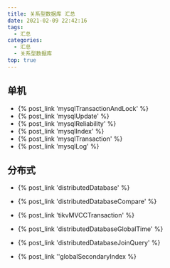 ```yaml
---
title: 关系型数据库 汇总
date: 2021-02-09 22:42:16
tags:
  - 汇总
categories:
  - 汇总  
  - 关系型数据库
top: true    
---
```


<p></p>
<!-- more -->

## 单机
+ {% post_link 'mysqlTransactionAndLock'  %}
+ {% post_link 'mysqlUpdate'  %}
+ {% post_link 'mysqlReliability'  %}
+ {% post_link 'mysqlIndex'  %}
+ {% post_link 'mysqlTransaction' %}   
+ {% post_link 'mysqlLog' %}   

## 分布式
+ {% post_link 'distributedDatabase'  %}

+ {% post_link 'distributedDatabaseCompare'  %}

+ {% post_link 'tikvMVCCTransaction'  %}

+ {% post_link 'distributedDatabaseGlobalTime' %}  

+ {% post_link  'distributedDatabaseJoinQuery'  %}

+ {% post_link ''globalSecondaryIndex %} 

  



